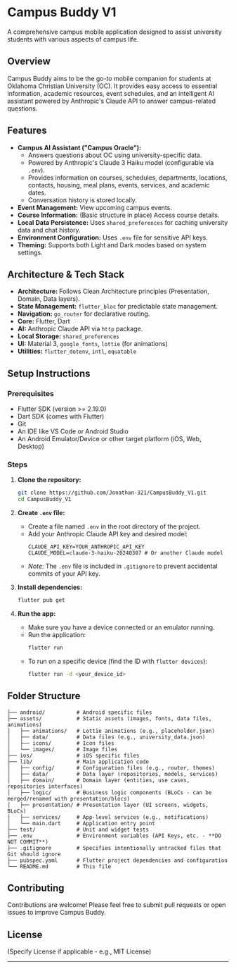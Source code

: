 # Campus Buddy V1

A comprehensive campus mobile application designed to assist university students with various aspects of campus life.

## Overview

Campus Buddy aims to be the go-to mobile companion for students at Oklahoma Christian University (OC). It provides easy access to essential information, academic resources, event schedules, and an intelligent AI assistant powered by Anthropic's Claude API to answer campus-related questions.

## Features

*   **Campus AI Assistant ("Campus Oracle"):**
    *   Answers questions about OC using university-specific data.
    *   Powered by Anthropic's Claude 3 Haiku model (configurable via `.env`).
    *   Provides information on courses, schedules, departments, locations, contacts, housing, meal plans, events, services, and academic dates.
    *   Conversation history is stored locally.
*   **Event Management:** View upcoming campus events.
*   **Course Information:** (Basic structure in place) Access course details.
*   **Local Data Persistence:** Uses `shared_preferences` for caching university data and chat history.
*   **Environment Configuration:** Uses `.env` file for sensitive API keys.
*   **Theming:** Supports both Light and Dark modes based on system settings.

## Architecture & Tech Stack

*   **Architecture:** Follows Clean Architecture principles (Presentation, Domain, Data layers).
*   **State Management:** `flutter_bloc` for predictable state management.
*   **Navigation:** `go_router` for declarative routing.
*   **Core:** Flutter, Dart
*   **AI:** Anthropic Claude API via `http` package.
*   **Local Storage:** `shared_preferences`
*   **UI:** Material 3, `google_fonts`, `lottie` (for animations)
*   **Utilities:** `flutter_dotenv`, `intl`, `equatable`

## Setup Instructions

### Prerequisites

*   Flutter SDK (version >= 2.19.0)
*   Dart SDK (comes with Flutter)
*   Git
*   An IDE like VS Code or Android Studio
*   An Android Emulator/Device or other target platform (iOS, Web, Desktop)

### Steps

1.  **Clone the repository:**
    ```bash
    git clone https://github.com/Jonathan-321/CampusBuddy_V1.git
    cd CampusBuddy_V1
    ```

2.  **Create `.env` file:**
    *   Create a file named `.env` in the root directory of the project.
    *   Add your Anthropic Claude API key and desired model:
        ```dotenv
        CLAUDE_API_KEY=YOUR_ANTHROPIC_API_KEY
        CLAUDE_MODEL=claude-3-haiku-20240307 # Or another Claude model
        ```
    *   *Note:* The `.env` file is included in `.gitignore` to prevent accidental commits of your API key.

3.  **Install dependencies:**
    ```bash
    flutter pub get
    ```

4.  **Run the app:**
    *   Make sure you have a device connected or an emulator running.
    *   Run the application:
        ```bash
        flutter run
        ```
    *   To run on a specific device (find the ID with `flutter devices`):
        ```bash
        flutter run -d <your_device_id>
        ```

## Folder Structure

```
├── android/          # Android specific files
├── assets/           # Static assets (images, fonts, data files, animations)
│   ├── animations/   # Lottie animations (e.g., placeholder.json)
│   ├── data/         # Data files (e.g., university_data.json)
│   ├── icons/        # Icon files
│   └── images/       # Image files
├── ios/              # iOS specific files
├── lib/              # Main application code
│   ├── config/       # Configuration files (e.g., router, themes)
│   ├── data/         # Data layer (repositories, models, services)
│   ├── domain/       # Domain layer (entities, use cases, repositories interfaces)
│   ├── logic/        # Business logic components (BLoCs - can be merged/renamed with presentation/blocs)
│   ├── presentation/ # Presentation layer (UI screens, widgets, BLoCs)
│   ├── services/     # App-level services (e.g., notifications)
│   └── main.dart     # Application entry point
├── test/             # Unit and widget tests
├── .env              # Environment variables (API Keys, etc. - **DO NOT COMMIT**)
├── .gitignore        # Specifies intentionally untracked files that Git should ignore
├── pubspec.yaml      # Flutter project dependencies and configuration
└── README.md         # This file
```

## Contributing

Contributions are welcome! Please feel free to submit pull requests or open issues to improve Campus Buddy.

## License

(Specify License if applicable - e.g., MIT License)

---


